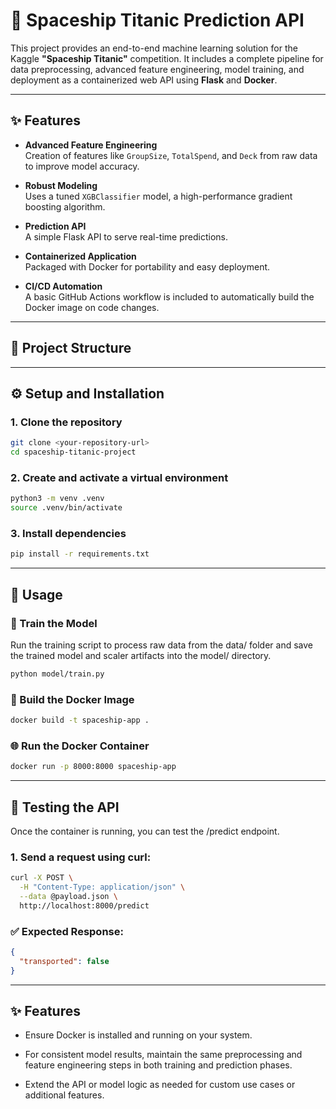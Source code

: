 # 🚀 Spaceship Titanic Prediction API

This project provides an end-to-end machine learning solution for the Kaggle **"Spaceship Titanic"** competition. It includes a complete pipeline for data preprocessing, advanced feature engineering, model training, and deployment as a containerized web API using **Flask** and **Docker**.

---

## ✨ Features

- **Advanced Feature Engineering**  
  Creation of features like `GroupSize`, `TotalSpend`, and `Deck` from raw data to improve model accuracy.

- **Robust Modeling**  
  Uses a tuned `XGBClassifier` model, a high-performance gradient boosting algorithm.

- **Prediction API**  
  A simple Flask API to serve real-time predictions.

- **Containerized Application**  
  Packaged with Docker for portability and easy deployment.

- **CI/CD Automation**  
  A basic GitHub Actions workflow is included to automatically build the Docker image on code changes.

---

## 📁 Project Structure


---

## ⚙️ Setup and Installation

### 1. Clone the repository

```bash
git clone <your-repository-url>
cd spaceship-titanic-project
```
### 2. Create and activate a virtual environment

```bash
python3 -m venv .venv
source .venv/bin/activate
```

### 3. Install dependencies

```bash
pip install -r requirements.txt
```

---

## 🚀 Usage

### 🧠 Train the Model
Run the training script to process raw data from the data/ folder and save the trained model and scaler artifacts into the model/ directory.

```bash
python model/train.py
```

### 🐳 Build the Docker Image

```bash
docker build -t spaceship-app .
```

### 🌐 Run the Docker Container

```bash
docker run -p 8000:8000 spaceship-app
```

---

## 🧪 Testing the API
Once the container is running, you can test the /predict endpoint.

### 1. Send a request using curl:

```bash
curl -X POST \
  -H "Content-Type: application/json" \
  --data @payload.json \
  http://localhost:8000/predict
```

### ✅ Expected Response:
```json
{
  "transported": false
}
```

--- 

## ✨ Features

- Ensure Docker is installed and running on your system.

- For consistent model results, maintain the same preprocessing and feature engineering steps in both training and prediction phases.

- Extend the API or model logic as needed for custom use cases or additional features.